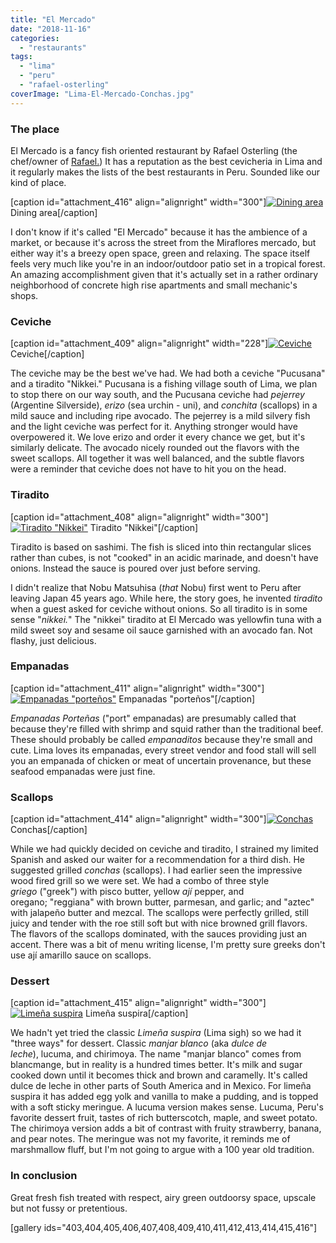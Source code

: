 ```yaml
---
title: "El Mercado"
date: "2018-11-16"
categories: 
  - "restaurants"
tags: 
  - "lima"
  - "peru"
  - "rafael-osterling"
coverImage: "Lima-El-Mercado-Conchas.jpg"
---
```


### The place

El Mercado is a fancy fish oriented restaurant by Rafael Osterling (the chef/owner of [Rafael.](https://waitwhatsthat.com/rafael/)) It has a reputation as the best cevicheria in Lima and it regularly makes the lists of the best restaurants in Peru. Sounded like our kind of place.

\[caption id="attachment\_416" align="alignright" width="300"\][![Dining area](images/Lima-El-Mercado-Patio-300x200.jpg)](images/Lima-El-Mercado-Patio.jpg) Dining area\[/caption\]

I don't know if it's called "El Mercado" because it has the ambience of a market, or because it's across the street from the Miraflores mercado, but either way it's a breezy open space, green and relaxing. The space itself feels very much like you're in an indoor/outdoor patio set in a tropical forest. An amazing accomplishment given that it's actually set in a rather ordinary neighborhood of concrete high rise apartments and small mechanic's shops.

### Ceviche

\[caption id="attachment\_409" align="alignright" width="228"\][![Ceviche](images/Lima-El-Mercado-Ceviche-Pucusana-228x300.jpg)](images/Lima-El-Mercado-Ceviche-Pucusana.jpg) Ceviche\[/caption\]

The ceviche may be the best we've had. We had both a ceviche "Pucusana" and a tiradito "Nikkei." Pucusana is a fishing village south of Lima, we plan to stop there on our way south, and the Pucusana ceviche had _pejerrey_ (Argentine Silverside), _erizo_ (sea urchin - uni), and _conchita_ (scallops) in a mild sauce and including ripe avocado. The pejerrey is a mild silvery fish and the light ceviche was perfect for it. Anything stronger would have overpowered it. We love erizo and order it every chance we get, but it's similarly delicate. The avocado nicely rounded out the flavors with the sweet scallops. All together it was well balanced, and the subtle flavors were a reminder that ceviche does not have to hit you on the head.

### Tiradito

\[caption id="attachment\_408" align="alignright" width="300"\][![Tiradito "Nikkei"](images/Lima-El-Mercado-Tiradito-Nikkei-300x132.jpg)](images/Lima-El-Mercado-Tiradito-Nikkei.jpg) Tiradito "Nikkei"\[/caption\]

Tiradito is based on sashimi. The fish is sliced into thin rectangular slices rather than cubes, is not "cooked" in an acidic marinade, and doesn't have onions. Instead the sauce is poured over just before serving.

I didn't realize that Nobu Matsuhisa (_that_ Nobu) first went to Peru after leaving Japan 45 years ago. While here, the story goes, he invented _tiradito_ when a guest asked for ceviche without onions. So all tiradito is in some sense "_nikkei._" The "nikkei" tiradito at El Mercado was yellowfin tuna with a mild sweet soy and sesame oil sauce garnished with an avocado fan. Not flashy, just delicious.

### Empanadas

\[caption id="attachment\_411" align="alignright" width="300"\][![Empanadas "porteños"](images/Lima-El-Mercado-Empanadas-2-300x258.jpg)](images/Lima-El-Mercado-Empanadas-2.jpg) Empanadas "porteños"\[/caption\]

_Empanadas Porteñas_ ("port" empanadas) are presumably called that because they're filled with shrimp and squid rather than the traditional beef. These should probably be called _empanaditos_ because they're small and cute. Lima loves its empanadas, every street vendor and food stall will sell you an empanada of chicken or meat of uncertain provenance, but these seafood empanadas were just fine.

### Scallops

\[caption id="attachment\_414" align="alignright" width="300"\][![Conchas](images/Lima-El-Mercado-Conchas-300x226.jpg)](images/Lima-El-Mercado-Conchas.jpg) Conchas\[/caption\]

While we had quickly decided on ceviche and tiradito, I strained my limited Spanish and asked our waiter for a recommendation for a third dish. He suggested grilled _conchas_ (scallops). I had earlier seen the impressive wood fired grill so we were set. We had a combo of three style _griego_ ("greek") with pisco butter, yellow _ají_ pepper, and oregano; "reggiana" with brown butter, parmesan, and garlic; and "aztec" with jalapeño butter and mezcal. The scallops were perfectly grilled, still juicy and tender with the roe still soft but with nice browned grill flavors. The flavors of the scallops dominated, with the sauces providing just an accent. There was a bit of menu writing license, I'm pretty sure greeks don't use ají amarillo sauce on scallops.

### Dessert

\[caption id="attachment\_415" align="alignright" width="300"\][![Limeña suspira](images/Lima-El-Mercado-Limeña-suspira-300x104.jpg)](images/Lima-El-Mercado-Limeña-suspira.jpg) Limeña suspira\[/caption\]

We hadn't yet tried the classic _Limeña suspira_ (Lima sigh) so we had it "three ways" for dessert. Classic _manjar blanco_ (aka _dulce de leche_), lucuma, and chirimoya. The name "manjar blanco" comes from blancmange, but in reality is a hundred times better. It's milk and sugar cooked down until it becomes thick and brown and caramelly. It's called dulce de leche in other parts of South America and in Mexico. For limeña suspira it has added egg yolk and vanilla to make a pudding, and is topped with a soft sticky meringue. A lucuma version makes sense. Lucuma, Peru's favorite dessert fruit, tastes of rich butterscotch, maple, and sweet potato. The chirimoya version adds a bit of contrast with fruity strawberry, banana, and pear notes. The meringue was not my favorite, it reminds me of marshmallow fluff, but I'm not going to argue with a 100 year old tradition.

### In conclusion

Great fresh fish treated with respect, airy green outdoorsy space, upscale but not fussy or pretentious.

\[gallery ids="403,404,405,406,407,408,409,410,411,412,413,414,415,416"\]
